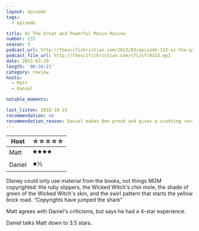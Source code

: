 ```yaml
---
layout: episode
tags:
  - episode

title: Oz The Great and Powerful Movie Review
number: 133
season: 3
podcast_url: http://thescifichristian.com/2013/03/episode-133-oz-the-great-and-powerful-movie-review/
podcast_file_url: http://thescifichristian.com/sfc/sfc0133.mp3
date: 2013-03-19
length: '00:34:21'
category: review
hosts:
  - Matt
  - Daniel

notable_moments:

last_listen: 2018-10-19
recommendation: no
recommendation_reason: Daniel makes Ben proud and gives a scathing review to a Disney movie.
---
```

<table class="table is-striped rating">
  <thead>
    <tr>
      <th>Host</th>
      <th>☆☆☆☆☆</th>
    </tr>
  </thead>
  <tbody>
    <tr>
      <td>Matt</td>
      <td>🟊🟊🟊🟊</td>
    </tr>
    <tr>
      <td>Daniel</td>
      <td>🟊½</td>
    </tr>
  </tbody>
</table>

Disney could only use material from the books, not things MGM copyrighted: the ruby slippers, the Wicked Witch's chin mole, the shade of green of the Wicked Witch's skin, and the swirl pattern that starts the yellow brick road. <q class="archivist inline">Copyrights have jumped the shark</q>

Matt agrees with Daniel's criticisms, but says he had a 4-star experience.

Daniel talks Matt down to 3.5 stars.